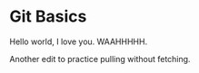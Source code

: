 # Git Basics

Hello world, I love you. WAAHHHHH.

Another edit to practice pulling without fetching.
